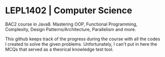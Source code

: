 # LEPL1402 | Computer Science

BAC2 course in Java8. Mastering OOP, Functional Programming, Complexity, Design Patterns/Architecture, Parallelism and more.

This github keeps track of the progress during the course with all the codes I created to solve the given problems.
Unfortunately, I can't put in here the MCQs that served as a theorical knowledge test tool.
